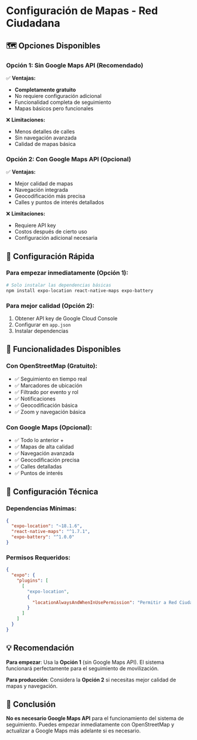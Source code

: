# Configuración de Mapas - Red Ciudadana

## 🗺️ Opciones Disponibles

### **Opción 1: Sin Google Maps API (Recomendado)**
✅ **Ventajas:**
- **Completamente gratuito**
- No requiere configuración adicional
- Funcionalidad completa de seguimiento
- Mapas básicos pero funcionales

❌ **Limitaciones:**
- Menos detalles de calles
- Sin navegación avanzada
- Calidad de mapas básica

### **Opción 2: Con Google Maps API (Opcional)**
✅ **Ventajas:**
- Mejor calidad de mapas
- Navegación integrada
- Geocodificación más precisa
- Calles y puntos de interés detallados

❌ **Limitaciones:**
- Requiere API key
- Costos después de cierto uso
- Configuración adicional necesaria

## 🚀 Configuración Rápida

### Para empezar inmediatamente (Opción 1):
```bash
# Solo instalar las dependencias básicas
npm install expo-location react-native-maps expo-battery
```

### Para mejor calidad (Opción 2):
1. Obtener API key de Google Cloud Console
2. Configurar en `app.json`
3. Instalar dependencias

## 📱 Funcionalidades Disponibles

### Con OpenStreetMap (Gratuito):
- ✅ Seguimiento en tiempo real
- ✅ Marcadores de ubicación
- ✅ Filtrado por evento y rol
- ✅ Notificaciones
- ✅ Geocodificación básica
- ✅ Zoom y navegación básica

### Con Google Maps (Opcional):
- ✅ Todo lo anterior +
- ✅ Mapas de alta calidad
- ✅ Navegación avanzada
- ✅ Geocodificación precisa
- ✅ Calles detalladas
- ✅ Puntos de interés

## 🔧 Configuración Técnica

### Dependencias Mínimas:
```json
{
  "expo-location": "~18.1.6",
  "react-native-maps": "^1.7.1",
  "expo-battery": "^1.0.0"
}
```

### Permisos Requeridos:
```json
{
  "expo": {
    "plugins": [
      [
        "expo-location",
        {
          "locationAlwaysAndWhenInUsePermission": "Permitir a Red Ciudadana usar tu ubicación para el seguimiento en tiempo real."
        }
      ]
    ]
  }
}
```

## 💡 Recomendación

**Para empezar**: Usa la **Opción 1** (sin Google Maps API). El sistema funcionará perfectamente para el seguimiento de movilización.

**Para producción**: Considera la **Opción 2** si necesitas mejor calidad de mapas y navegación.

## 🎯 Conclusión

**No es necesario Google Maps API** para el funcionamiento del sistema de seguimiento. Puedes empezar inmediatamente con OpenStreetMap y actualizar a Google Maps más adelante si es necesario. 